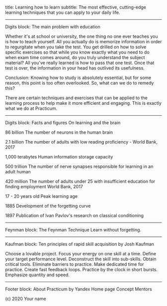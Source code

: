 title: Learning how to learn
subtitle: The most effective, cutting-edge learning techniques that you can apply to your daily life.


___________________________
Digits block: 
The main problem with education

Whether it's at school or university, the one thing no one ever teaches you is how to teach yourself. All you actually do is memorize information in order to regurgitate when you take the test. You get drilled on how to solve specific exercises so that while you know exactly what you need to do when exam time comes around, do you truly understand the subject material? All you've really learned is how to pass that one test. Once that test is over, the information in your head has outlived its usefulness.

Conclusion: Knowing how to study is absolutely essential, but for some reason, this point is too often overlooked. So, what can we do to remedy this?

There are certain techniques and exercises that can be applied to the learning process to help make it more efficient and engaging. This is exactly what we do at Practicum.


___________________________
Digits block:
Facts and figures
On learning and the brain

86 billion
The number of neurons in the human brain

2.1 billion
The number of adults with low reading proficiency - World Bank, 2017

1,000 terabytes
Human information storage capacity

500 trillion
The number of nerve synapses responsible for learning in an adult human

420 million
The number of adults under 25 with insufficient education for finding employment
World Bank, 2017

17 - 20 years old
Peak learning age

1885
Development of the forgetting curve

1897
Publication of Ivan Pavlov's research on classical conditioning

___________________________
Feynman block:
The Feynman Technique
Learn without forgetting.


___________________________
Kaufman block:
Ten principles of rapid skill acquisition
by Josh Kaufman

Choose a lovable project.
Focus your energy on one skill at a time.
Define your target performance level.
Deconstruct the skill into sub-skills.
Obtain critical tools.
Eliminate barriers to practice.
Make dedicated time for practice.
Create fast feedback loops.
Practice by the clock in short bursts.
Emphasize quantity and speed.


___________________________
Footer block:
About Practicum by Yandex 
Home page
Concept
Mentors

(c) 2020 Your name

